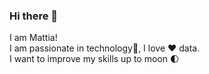 ### Hi there 👋

I am Mattia!  
I am passionate in technology🚀, I love ❤ data.  
I want to improve my skills up to moon 🌓


<!--
**Gandalfato/Gandalfato** is a ✨ _special_ ✨ repository because its `README.md` (this file) appears on your GitHub profile.

Here are some ideas to get you started:

- 🔭 I’m currently working on ...
- 🌱 I’m currently learning ...
- 👯 I’m looking to collaborate on ...
- 🤔 I’m looking for help with ...
- 💬 Ask me about ...
- 📫 How to reach me: ...
- 😄 Pronouns: ...
- ⚡ Fun fact: ...
-->
